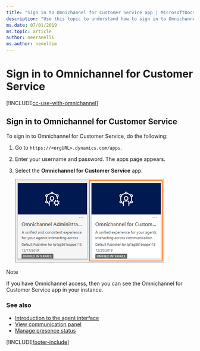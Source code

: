 ```yaml
---
title: "Sign in to Omnichannel for Customer Service app | MicrosoftDocs"
description: "Use this topic to understand how to sign in to Omnichannel for Customer Service app."
ms.date: 07/01/2019
ms.topic: article
author: neeranelli
ms.author: nenellim
---
```


# Sign in to Omnichannel for Customer Service

[!INCLUDE[cc-use-with-omnichannel](../includes/cc-use-with-omnichannel.md)]

## Sign in to Omnichannel for Customer Service

To sign in to Omnichannel for Customer Service, do the following:

1. Go to `https://<orgURL>.dynamics.com/apps`.

2. Enter your username and password. The apps page appears.

3. Select the **Omnichannel for Customer Service** app.

    ![Sign in to Omnichannel for Customer Service.](media/oceh-sign-in.png "Sign in to Omnichannel for Customer Service")

> [!Note]
> If you have Omnichannel access, then you can see the Omnichannel for Customer Service app in your instance.


### See also

- [Introduction to the agent interface](oc-introduction-agent-interface.md)  
- [View communication panel](oc-conversation-control.md)  
- [Manage presence status](oc-manage-presence-status.md)  


[!INCLUDE[footer-include](../includes/footer-banner.md)]
